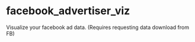 # facebook_advertiser_viz
Visualize your facebook ad data. (Requires requesting data download from FB)
